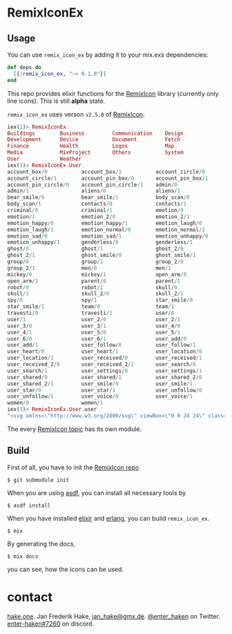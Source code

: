 # RemixIconEx

<!-- MDOC -->

## Usage

You can use `remix_icon_ex` by adding it to your mix.exs dependencies:

```elixir
def deps do
  [{:remix_icon_ex, "~> 0.1.0"}]
end
```

This repo provides elixir functions for the [RemixIcon][1] library (currently only line icons).
This is still **alpha** state.
 
`remix_icon_ex` uses verson `v2.5.0` of [RemixIcon][1].

```elixir
iex(1)> RemixIconEx.
Buildings        Business         Communication    Design
Development      Device           Document         Fetch
Finance          Health           Logos            Map
Media            MixProject       Others           System
User             Weather
iex(1)> RemixIconEx.User.
account_box/0           account_box/1           account_circle/0
account_circle/1        account_pin_box/0       account_pin_box/1
account_pin_circle/0    account_pin_circle/1    admin/0
admin/1                 aliens/0                aliens/1
bear_smile/0            bear_smile/1            body_scan/0
body_scan/1             contacts/0              contacts/1
criminal/0              criminal/1              emotion/0
emotion/1               emotion_2/0             emotion_2/1
emotion_happy/0         emotion_happy/1         emotion_laugh/0
emotion_laugh/1         emotion_normal/0        emotion_normal/1
emotion_sad/0           emotion_sad/1           emotion_unhappy/0
emotion_unhappy/1       genderless/0            genderless/1
ghost/0                 ghost/1                 ghost_2/0
ghost_2/1               ghost_smile/0           ghost_smile/1
group/0                 group/1                 group_2/0
group_2/1               men/0                   men/1
mickey/0                mickey/1                open_arm/0
open_arm/1              parent/0                parent/1
robot/0                 robot/1                 skull/0
skull/1                 skull_2/0               skull_2/1
spy/0                   spy/1                   star_smile/0
star_smile/1            team/0                  team/1
travesti/0              travesti/1              user/0
user/1                  user_2/0                user_2/1
user_3/0                user_3/1                user_4/0
user_4/1                user_5/0                user_5/1
user_6/0                user_6/1                user_add/0
user_add/1              user_follow/0           user_follow/1
user_heart/0            user_heart/1            user_location/0
user_location/1         user_received/0         user_received/1
user_received_2/0       user_received_2/1       user_search/0
user_search/1           user_settings/0         user_settings/1
user_shared/0           user_shared/1           user_shared_2/0
user_shared_2/1         user_smile/0            user_smile/1
user_star/0             user_star/1             user_unfollow/0
user_unfollow/1         user_voice/0            user_voice/1
women/0                 women/1
iex(1)> RemixIconEx.User.user
"<svg xmlns=\"http://www.w3.org/2000/svg\" viewBox=\"0 0 24 24\" class=\"icon\">\n  <path d=\"M4 22a8 8 0 1 1 16 0h-2a6 6 0 1 0-12 0H4zm8-9c-3.315 0-6-2.685-6-6s2.685-6 6-6 6 2.685 6 6-2.685 6-6 6zm0-2c2.21 0 4-1.79 4-4s-1.79-4-4-4-4 1.79-4 4 1.79 4 4 4z\" />\n</svg>\n"
```

The every [RemixIcon topic][1] has its own module.

## Build

First of all, you have to init the [RemixIcon repo][2]

```
$ git submodule init
```

When you are using [asdf][3], you can install all necessary tools by 

```
$ asdf install
```

When you have installed [elixir][4] and [erlang][5], you can build `remix_icon_ex`.

```
$ mix

```

By generating the docs,

```
$ mix docs
```

you can see, how the icons can be used.

[1]: https://remixicon.com/
[2]: https://github.com/Remix-Design/remixicon
[3]: https://github.com/asdf-vm/asdf
[4]: https://github.com/elixir-lang/elixir
[5]: https://github.com/erlang/otp

<!-- MDOC -->

# contact

[hake.one](https://hake.one). Jan Frederik Hake, <jan_hake@gmx.de>. [@enter_haken](https://twitter.com/enter_haken) on Twitter. [enter-haken#7260](https://discord.com) on discord.
